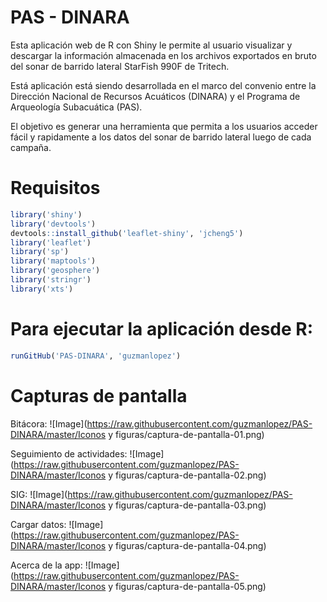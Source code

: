 PAS - DINARA
===

Esta aplicación web de R con Shiny le permite al usuario visualizar y descargar la información almacenada en los archivos exportados en bruto del sonar de barrido lateral StarFish 990F de Tritech. 

Está aplicación está siendo desarrollada en el marco del convenio entre la Dirección Nacional de Recursos Acuáticos (DINARA) y el Programa de Arqueología Subacuática (PAS).

El objetivo es generar una herramienta que permita a los usuarios acceder fácil y rapidamente a los datos del sonar de barrido lateral luego de cada campaña.

Requisitos
===

```R
library('shiny')
library('devtools')
devtools::install_github('leaflet-shiny', 'jcheng5')
library('leaflet')
library('sp')
library('maptools')
library('geosphere')
library('stringr')
library('xts')
```
Para ejecutar la aplicación desde R: 
===

```R
runGitHub('PAS-DINARA', 'guzmanlopez')
```

Capturas de pantalla
===

Bitácora:
![Image](https://raw.githubusercontent.com/guzmanlopez/PAS-DINARA/master/Iconos y figuras/captura-de-pantalla-01.png)

Seguimiento de actividades:
![Image](https://raw.githubusercontent.com/guzmanlopez/PAS-DINARA/master/Iconos y figuras/captura-de-pantalla-02.png)

SIG:
![Image](https://raw.githubusercontent.com/guzmanlopez/PAS-DINARA/master/Iconos y figuras/captura-de-pantalla-03.png)

Cargar datos:
![Image](https://raw.githubusercontent.com/guzmanlopez/PAS-DINARA/master/Iconos y figuras/captura-de-pantalla-04.png)

Acerca de la app:
![Image](https://raw.githubusercontent.com/guzmanlopez/PAS-DINARA/master/Iconos y figuras/captura-de-pantalla-05.png)
